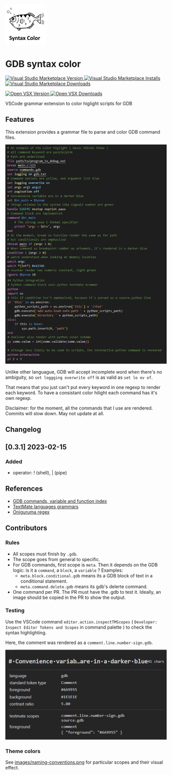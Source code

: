 ![The GDB logo/gish is Archer](images/archer.png)
# GDB syntax color

[![Visual Studio Marketplace Version](https://img.shields.io/visual-studio-marketplace/v/pierre-payen.gdb-syntax?label=VS%20Marketplace) ![Visual Studio Marketplace Installs](https://img.shields.io/visual-studio-marketplace/i/pierre-payen.gdb-syntax) ![Visual Studio Marketplace Downloads](https://img.shields.io/visual-studio-marketplace/d/pierre-payen.gdb-syntax)](https://marketplace.visualstudio.com/items?itemName=pierre-payen.gdb-syntax)

[![Open VSX Version](https://img.shields.io/open-vsx/v/pierre-payen/gdb-syntax?label=Open%20VSX) ![Open VSX Downloads](https://img.shields.io/open-vsx/dt/pierre-payen/gdb-syntax)](https://open-vsx.org/extension/pierre-payen/gdb-syntax)

VSCode grammar extension to color higlight scripts for GDB

## Features

This extension provides a grammar file to parse and color GDB command files.

![Color highlight](images/basic.png)

Unlike other languague, GDB will accept incomplete word when there's no ambiguity, 
so `set loggging overwrite off` is as valid as `set lo ov of`.

That means that you just can't put every keyword in one regexp to render each keyword.
To have a consistant color hilight each command has it's own regexp.

Disclaimer: for the moment, all the commands that I use are rendered.
Commits will slow down. May not update at all.

## Changelog

## [0.3.1] 2023-02-15
### Added
 * operator: ! (shell), | (pipe)
 
## References
 * [GDB commands, variable and function index](https://sourceware.org/gdb/onlinedocs/gdb/Command-and-Variable-Index.html)
 * [TextMate languages grammars](https://macromates.com/manual/en/language_grammars)
 * [Oniguruma regex](https://macromates.com/manual/en/regular_expressions#syntax_oniguruma)

## Contributors
### Rules
* All scopes must finish by `.gdb`.
* The scope goes from general to specific.
* For GDB commands, first scope is  `meta`. Then it depends on the GDB logic: is it a `command`, a `block`, a `variable` ? Examples:
    * `meta.block.conditional.gdb` means its a GDB block of text in a conditional statement.
    * `meta.command.delete.gdb` means its gdb's delerte command.
* One command per PR. The PR must have the .gdb to test it. Ideally, an image should be copied in the PR to show the output.

### Testing
Use the VSCode command `editor.action.inspectTMScopes` ( `Developer: Inspect Editor Tokens and Scopes` in command palette ) to check the syntax highlighting.

Here, the comment was rendered as a `comment.line.number-sign.gdb`.

![scope-example](images/scope-info.png)

### Theme colors
See [images/naming-conventions.png](images/naming-conventions.png) for particular scopes and their visual effect.
